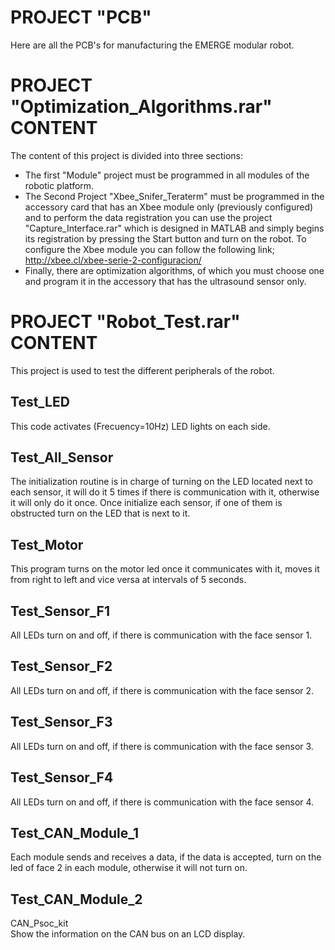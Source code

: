 # **PROJECT "PCB"**
Here are all the PCB's for manufacturing the EMERGE modular robot.
# **PROJECT "Optimization_Algorithms.rar" CONTENT**
The content of this project is divided into three sections:
* The first "Module" project must be programmed in all modules of the robotic platform.
* The Second Project "Xbee_Snifer_Teraterm" must be programmed in the accessory card that has an Xbee module only (previously configured) and to perform the data registration you can use the project "Capture_Interface.rar" which is designed in MATLAB and simply begins its registration by pressing the Start button and turn on the robot.
To configure the Xbee module you can follow the following link;
http://xbee.cl/xbee-serie-2-configuracion/
* Finally, there are optimization algorithms, of which you must choose one and program it in the accessory that has the ultrasound sensor only.
# **PROJECT "Robot_Test.rar" CONTENT**
This project is used to test the different peripherals of the robot.
## Test_LED	
This code activates (Frecuency=10Hz) LED lights on each side.
## Test_All_Sensor	
The initialization routine is in charge of turning on the LED located next to each sensor, it will do it 5 times if there is communication with it, otherwise it will only do it once.
Once initialize each sensor, if one of them is obstructed turn on the LED that is next to it.
## Test_Motor	
This program turns on the motor led once it communicates with it, moves it from right to left and vice versa at intervals of 5 seconds.
## Test_Sensor_F1	
All LEDs turn on and off, if there is communication with the face sensor 1.
## Test_Sensor_F2	
All LEDs turn on and off, if there is communication with the face sensor 2.
## Test_Sensor_F3	
All LEDs turn on and off, if there is communication with the face sensor 3.
## Test_Sensor_F4	
All LEDs turn on and off, if there is communication with the face sensor 4.
## Test_CAN_Module_1
Each module sends and receives a data, if the data is accepted, turn on the led of face 2 in each module, otherwise it will not turn on.
## Test_CAN_Module_2	
CAN_Psoc_kit	
Show the information on the CAN bus on an LCD display.

